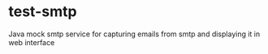 # test-smtp
Java mock smtp service for capturing emails from smtp and displaying it in web interface
